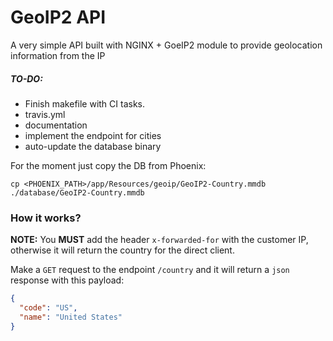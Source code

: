 # GeoIP2 API

A very simple API built with NGINX + GoeIP2 module to provide geolocation information from the IP 

##### TO-DO:

- Finish makefile with CI tasks.
- travis.yml
- documentation
- implement the endpoint for cities
- auto-update the database binary 
  
For the moment just copy the DB from Phoenix: 
```
cp <PHOENIX_PATH>/app/Resources/geoip/GeoIP2-Country.mmdb ./database/GeoIP2-Country.mmdb
```

### How it works? 
**NOTE:** You **MUST** add the header `x-forwarded-for` with the customer IP,
otherwise it will return the country for the direct client.

Make a `GET` request to the endpoint `/country` and it will return a `json` response with this payload:
```json
{
  "code": "US",
  "name": "United States"
}
```
